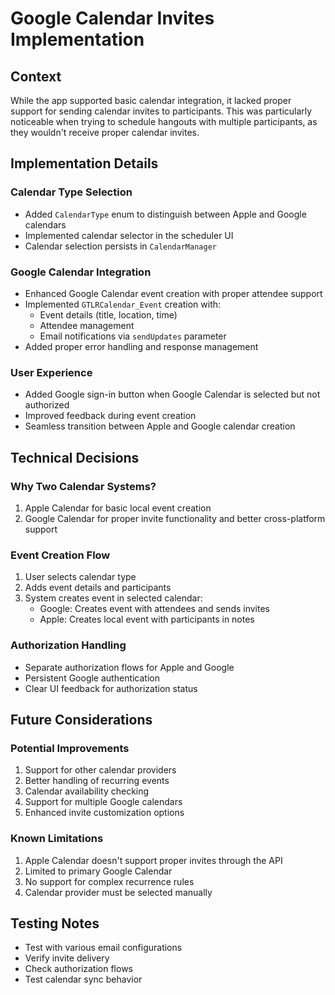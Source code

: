 # Google Calendar Invites Implementation

## Context
While the app supported basic calendar integration, it lacked proper support for sending calendar invites to participants. This was particularly noticeable when trying to schedule hangouts with multiple participants, as they wouldn't receive proper calendar invites.

## Implementation Details

### Calendar Type Selection
- Added `CalendarType` enum to distinguish between Apple and Google calendars
- Implemented calendar selector in the scheduler UI
- Calendar selection persists in `CalendarManager`

### Google Calendar Integration
- Enhanced Google Calendar event creation with proper attendee support
- Implemented `GTLRCalendar_Event` creation with:
  - Event details (title, location, time)
  - Attendee management
  - Email notifications via `sendUpdates` parameter
- Added proper error handling and response management

### User Experience
- Added Google sign-in button when Google Calendar is selected but not authorized
- Improved feedback during event creation
- Seamless transition between Apple and Google calendar creation

## Technical Decisions

### Why Two Calendar Systems?
1. Apple Calendar for basic local event creation
2. Google Calendar for proper invite functionality and better cross-platform support

### Event Creation Flow
1. User selects calendar type
2. Adds event details and participants
3. System creates event in selected calendar:
   - Google: Creates event with attendees and sends invites
   - Apple: Creates local event with participants in notes

### Authorization Handling
- Separate authorization flows for Apple and Google
- Persistent Google authentication
- Clear UI feedback for authorization status

## Future Considerations

### Potential Improvements
1. Support for other calendar providers
2. Better handling of recurring events
3. Calendar availability checking
4. Support for multiple Google calendars
5. Enhanced invite customization options

### Known Limitations
1. Apple Calendar doesn't support proper invites through the API
2. Limited to primary Google Calendar
3. No support for complex recurrence rules
4. Calendar provider must be selected manually

## Testing Notes
- Test with various email configurations
- Verify invite delivery
- Check authorization flows
- Test calendar sync behavior 